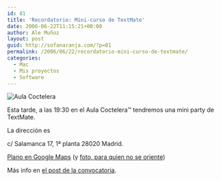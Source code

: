 ```yaml
---
id: 81
title: 'Recordatorio: Mini-curso de TextMate'
date: 2006-06-22T11:15:21+00:00
author: Ale Muñoz
layout: post
guid: http://sofanaranja.com/?p=81
permalink: /2006/06/22/recordatorio-mini-curso-de-textmate/
categories:
  - Mac
  - Mis proyectos
  - Software
---
```

<img src='/wp-content/tck_aula.jpg' alt='Aula Coctelera' />

Esta tarde, a las 19:30 en el Aula Coctelera™ tendremos una mini party de TextMate.

La dirección es

c/ Salamanca 17, 1ª planta
28020 Madrid.

<a href="http://maps.google.com/maps?f=q&hl=es&q=Calle+de+Salamanca,+17,+28020,+Madrid,+Madrid,+Comunidad+de+Madrid,+España&ie=UTF8&om=1&ll=40.45445,-3.700708&spn=0.00387,0.010815">Plano en Google Maps</a> (y <a href="http://www.flickr.com/photos/desconferenciante/167712116/">foto, para quien no se oriente</a>)

Más info en <a href="/2006/06/12/mini-curso-de-textmate/">el post de la convocatoria</a>.